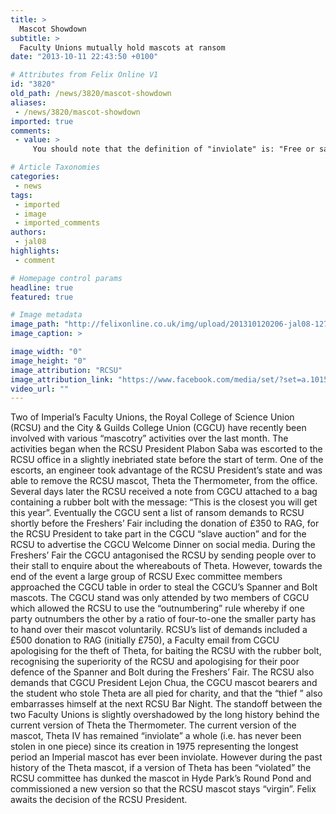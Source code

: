 ```yaml
---
title: >
  Mascot Showdown
subtitle: >
  Faculty Unions mutually hold mascots at ransom
date: "2013-10-11 22:43:50 +0100"

# Attributes from Felix Online V1
id: "3820"
old_path: /news/3820/mascot-showdown
aliases:
 - /news/3820/mascot-showdown
imported: true
comments:
 - value: >
     You should note that the definition of "inviolate" is: "Free or safe from injury or violation." <br> <br>This has two distinct meanings, and the two should not be mixed up: <br> <br>1) Theta is "inviolate" as a whole. i.e, she has not been "violated". <br>2) Bo', Jez' and Clem' (and some other mascots) are "inviolate". i.e, they should be free from the RISK of violation, should never be stolen and their theft would be a criminal matter, rather than a jovial one...,is subscribed with their fariovte reader or by email. Also, if you haven't read my review of Optiontradingpedia.com, make sure to check it out, it was a good one! With that said, here are some quality reads,RobMike I am really ccneorned…. Trackbot has been timing out recently and is not staying connected. Is Trackbot broken? My BIG question is will Trackbot be functionable in the future. Like whenever Sensei comes in November..will Trackbot keep failing? I know trackbot is and always will be the best. I am hoping Trackbot will be ok but I just am worried. My goa

# Article Taxonomies
categories:
 - news
tags:
 - imported
 - image
 - imported_comments
authors:
 - jal08
highlights:
 - comment

# Homepage control params
headline: true
featured: true

# Image metadata
image_path: "http://felixonline.co.uk/img/upload/201310120206-jal08-1275276_10153350305460195_1433117591_o.jpg"
image_caption: >

image_width: "0"
image_height: "0"
image_attribution: "RCSU"
image_attribution_link: "https://www.facebook.com/media/set/?set=a.10153350302595195.1073741829.83336780194&type=1"
video_url: ""
---
```


Two of Imperial’s Faculty Unions, the Royal College of Science Union (RCSU) and the City & Guilds College Union (CGCU) have recently been involved with various “mascotry” activities over the last month. The activities began when the RCSU President Plabon Saba was escorted to the RCSU office in a slightly inebriated state before the start of term. One of the escorts, an engineer took advantage of the RCSU President’s state and was able to remove the RCSU mascot, Theta the Thermometer, from the office.
 Several days later the RCSU received a note from CGCU attached to a bag containing a rubber bolt with the message: “This is the closest you will get this year”. Eventually the CGCU sent a list of ransom demands to RCSU shortly before the Freshers’ Fair including the donation of £350 to RAG, for the RCSU President to take part in the CGCU “slave auction” and for the RCSU to advertise the CGCU Welcome Dinner on social media.
 During the Freshers’ Fair the CGCU antagonised the RCSU by sending people over to their stall to enquire about the whereabouts of Theta. However, towards the end of the event a large group of RCSU Exec committee members approached the CGCU table in order to steal the CGCU’s Spanner and Bolt mascots. The CGCU stand was only attended by two members of CGCU which allowed the RCSU to use the “outnumbering” rule whereby if one party outnumbers the other by a ratio of four-to-one the smaller party has to hand over their mascot voluntarily.
 RCSU’s list of demands included a £500 donation to RAG (initially £750), a Faculty email from CGCU apologising for the theft of Theta, for baiting the RCSU with the rubber bolt, recognising the superiority of the RCSU and apologising for their poor defence of the Spanner and Bolt during the Freshers’ Fair. The RCSU also demands that CGCU President Lejon Chua, the CGCU mascot bearers and the student who stole Theta are all pied for charity, and that the “thief ” also embarrasses himself at the next RCSU Bar Night. The standoff between the two Faculty Unions is slightly overshadowed by the long history behind the current version of Theta the Thermometer. The current version of the mascot, Theta IV has remained “inviolate” a whole (i.e. has never been stolen in one piece) since its creation in 1975 representing the longest period an Imperial mascot has ever been inviolate. However during the past history of the Theta mascot, if a version of Theta has been “violated” the RCSU committee has dunked the mascot in Hyde Park’s Round Pond and commissioned a new version so that the RCSU mascot stays “virgin”. Felix awaits the decision of the RCSU President.
